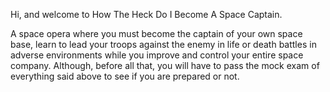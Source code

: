Hi, and welcome to How The Heck Do I Become A Space Captain.

A space opera where you must become the captain of your own space base, learn to lead your troops against the enemy in life or death battles in adverse environments while you improve and control your entire space company. Although, before all that, you will have to pass the mock exam of everything said above to see if you are prepared or not.

<!--
**ORTIGAgames/OrtigaGames** is a ✨ _special_ ✨ repository because its `README.md` (this file) appears on your GitHub profile.

Here are some ideas to get you started:

- 🔭 I’m currently working on ...
- 🌱 I’m currently learning ...
- 👯 I’m looking to collaborate on ...
- 🤔 I’m looking for help with ...
- 💬 Ask me about ...
- 📫 How to reach me: ...
- 😄 Pronouns: ...
- ⚡ Fun fact: ...
-->
